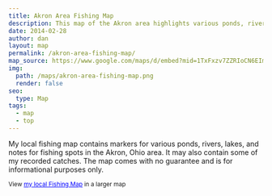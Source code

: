 ```yaml
---
title: Akron Area Fishing Map
description: This map of the Akron area highlights various ponds, rivers, lakes, and other notes about fishing in the Akron, OH area.
date: 2014-02-28
author: dan
layout: map
permalink: /akron-area-fishing-map/
map_source: https://www.google.com/maps/d/embed?mid=1TxFxzv7ZZRIoCN6EImdFsKsdnjQ
img:
  path: /maps/akron-area-fishing-map.png
  render: false
seo:
  type: Map
tags:
  - map
  - top
---
```

<p>My local fishing map contains markers for various ponds, rivers, lakes, and notes for fishing spots in the Akron, Ohio area. It may also contain some of my recorded catches. The map comes with no guarantee and is for informational purposes only.</p>

<p><small>View <a href="https://www.google.com/maps/ms?msa=0&msid=204931278092854056383.0004a85c4569f5e01b594&ie=UTF8&t=h&ll=40.855371,-81.44165&spn=1.994292,3.515625&z=8&source=embed" style="color:#0000FF;text-align:left">my local Fishing Map</a> in a larger map</small></p>
